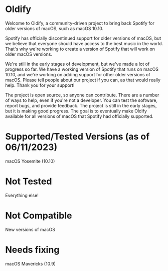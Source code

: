 # Oldify
Welcome to Oldify, a community-driven project to bring back Spotify for older versions of macOS, such as macOS 10.10.

Spotify has officially discontinued support for older versions of macOS, but we believe that everyone should have access to the best music in the world. That's why we're working to create a version of Spotify that will work on older macOS versions.

We're still in the early stages of development, but we've made a lot of progress so far. We have a working version of Spotify that runs on macOS 10.10, and we're working on adding support for other older versions of macOS.
Please tell people about our project if you can, as that would really help.
Thank you for your support!

The project is open source, so anyone can contribute.
There are a number of ways to help, even if you're not a developer. You can test the software, report bugs, and provide feedback.
The project is still in the early stages, but it is making good progress.
The goal is to eventually make Oldify available for all versions of macOS that Spotify had officially supported.




# Supported/Tested Versions (as of 06/11/2023)
macOS Yosemite (10.10)



# Not Tested
Everything else!


# Not Compatible 

New versions of macOS



# Needs fixing
macOS Mavericks (10.9)

